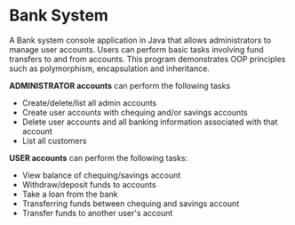 # Bank System

A Bank system console application in Java that allows administrators to manage user accounts. Users can perform basic tasks involving fund transfers to and from accounts. This program demonstrates OOP principles such as polymorphism, encapsulation and inheritance.


**ADMINISTRATOR accounts** can perform the following tasks
- Create/delete/list all admin accounts
- Create user accounts with chequing and/or savings accounts
- Delete user accounts and all banking information associated with that account
- List all customers

**USER accounts** can perform the following tasks:
- View balance of chequing/savings account
- Withdraw/deposit funds to accounts
- Take a loan from the bank
- Transferring funds between chequing and savings account
- Transfer funds to another user's account
